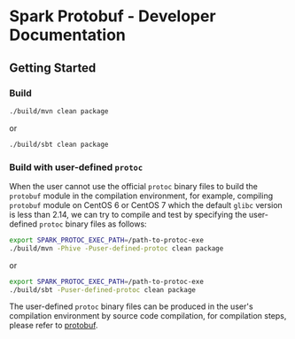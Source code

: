 # Spark Protobuf - Developer Documentation

## Getting Started 

### Build

```bash
./build/mvn clean package
```

or

```bash
./build/sbt clean package
```

### Build with user-defined `protoc`

When the user cannot use the official `protoc` binary files to build the `protobuf` module in the compilation environment,
for example, compiling `protobuf` module on CentOS 6 or CentOS 7 which the default `glibc` version is less than 2.14, we can try to compile and test by 
specifying the user-defined `protoc` binary files as follows:

```bash
export SPARK_PROTOC_EXEC_PATH=/path-to-protoc-exe
./build/mvn -Phive -Puser-defined-protoc clean package
```

or

```bash
export SPARK_PROTOC_EXEC_PATH=/path-to-protoc-exe
./build/sbt -Puser-defined-protoc clean package
```

The user-defined `protoc` binary files can be produced in the user's compilation environment by source code compilation, 
for compilation steps, please refer to [protobuf](https://github.com/protocolbuffers/protobuf).


